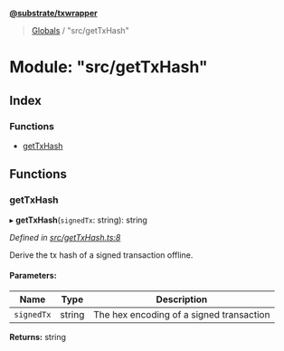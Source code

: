 **[@substrate/txwrapper](../README.md)**

> [Globals](../globals.md) / "src/getTxHash"

# Module: "src/getTxHash"

## Index

### Functions

* [getTxHash](_src_gettxhash_.md#gettxhash)

## Functions

### getTxHash

▸ **getTxHash**(`signedTx`: string): string

*Defined in [src/getTxHash.ts:8](https://github.com/paritytech/txwrapper/blob/968ccb6/src/getTxHash.ts#L8)*

Derive the tx hash of a signed transaction offline.

#### Parameters:

Name | Type | Description |
------ | ------ | ------ |
`signedTx` | string | The hex encoding of a signed transaction  |

**Returns:** string

